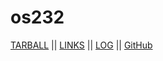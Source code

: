 # os232
[TARBALL](https://os.vlsm.org/Log/rigifdaga.tar.bz2.txt) ||
[LINKS](https://rigifdaga.github.io/os232/LINKS/) ||
[LOG](https://rigifdaga.github.io/os232/TXT/mylog.txt) ||
[GitHub](https://github.com/rigifdaga/os232)
